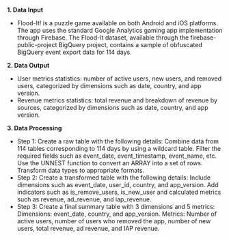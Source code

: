 **1. Data Input**
- Flood-It! is a puzzle game available on both Android and iOS platforms. The app uses the standard Google Analytics gaming app implementation through Firebase. The Flood-It dataset, available through the firebase-public-project BigQuery project, contains a sample of obfuscated BigQuery event export data for 114 days.
  
**2. Data Output**
- User metrics statistics: number of active users, new users, and removed users, categorized by dimensions such as date, country, and app version.
- Revenue metrics statistics: total revenue and breakdown of revenue by sources, categorized by dimensions such as date, country, and app version.
  
**3. Data Processing**
- Step 1: Create a raw table with the following details:
Combine data from 114 tables corresponding to 114 days by using a wildcard table.
Filter the required fields such as event_date, event_timestamp, event_name, etc.
Use the UNNEST function to convert an ARRAY into a set of rows.
Transform data types to appropriate formats.
- Step 2: Create a transformed table with the following details:
Include dimensions such as event_date, user_id, country, and app_version.
Add indicators such as is_remove_users, is_new_user and calculated metrics such as revenue, ad_revenue, and iap_revenue.
- Step 3: Create a final summary table with 3 dimensions and 5 metrics:
Dimensions: event_date, country, and app_version.
Metrics: Number of active users, number of users who removed the app, number of new users, total revenue, ad revenue, and IAP revenue.
